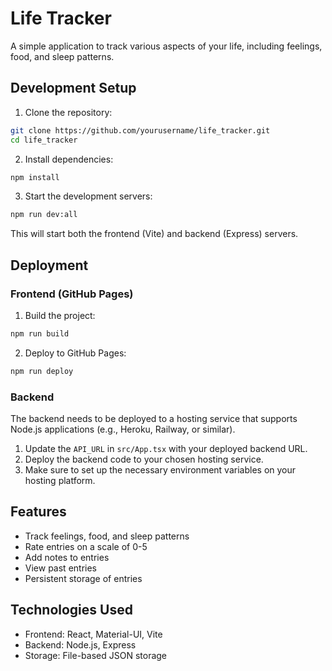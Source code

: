 # Life Tracker

A simple application to track various aspects of your life, including feelings, food, and sleep patterns.

## Development Setup

1. Clone the repository:
```bash
git clone https://github.com/yourusername/life_tracker.git
cd life_tracker
```

2. Install dependencies:
```bash
npm install
```

3. Start the development servers:
```bash
npm run dev:all
```

This will start both the frontend (Vite) and backend (Express) servers.

## Deployment

### Frontend (GitHub Pages)

1. Build the project:
```bash
npm run build
```

2. Deploy to GitHub Pages:
```bash
npm run deploy
```

### Backend

The backend needs to be deployed to a hosting service that supports Node.js applications (e.g., Heroku, Railway, or similar).

1. Update the `API_URL` in `src/App.tsx` with your deployed backend URL.
2. Deploy the backend code to your chosen hosting service.
3. Make sure to set up the necessary environment variables on your hosting platform.

## Features

- Track feelings, food, and sleep patterns
- Rate entries on a scale of 0-5
- Add notes to entries
- View past entries
- Persistent storage of entries

## Technologies Used

- Frontend: React, Material-UI, Vite
- Backend: Node.js, Express
- Storage: File-based JSON storage 